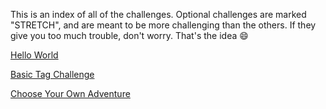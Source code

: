 This is an index of all of the challenges. Optional challenges are marked "STRETCH", and are meant to be more challenging than the others. If they give you too much trouble, don't worry. That's the idea :smile:

[Hello World](challenges/hello_world.md)

[Basic Tag Challenge](challenges/basic_tag.md)

[Choose Your Own Adventure](challenges/cyaa.md)
